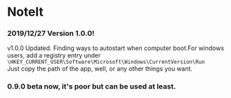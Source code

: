 # NoteIt

### 2019/12/27 Version 1.0.0!

v1.0.0 Updated.
Finding ways to autostart when computer boot.For windows users, add a registry entry under  
`\HKEY_CURRENT_USER\Software\Microsoft\Windows\CurrentVersion\Run`  
Just copy the path of the app, well, or any other things you want.

### 0.9.0 beta now, it's poor but can be used at least.
